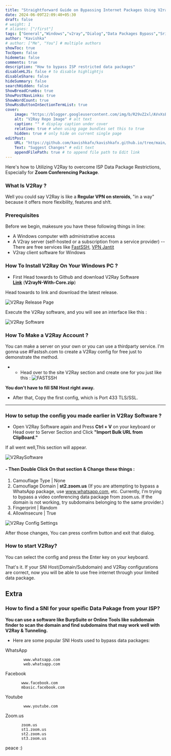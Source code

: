 ```yaml
---
title: "Straightforward Guide on Bypassing Internet Packages Using V2ray : No Nonsense Guide"
date: 2024-06-09T22:09:40+05:30
draft: false
# weight: 1
# aliases: ["/first"]
tags: ["General","Windows","v2ray","Dialog","Data Packages Bypass","Sri Lanka"]
author: "Kavishka"
# author: ["Me", "You"] # multiple authors
showToc: true
TocOpen: false
hidemeta: false
comments: true
description: "How to bypass ISP restricted data packages"
disableHLJS: false # to disable highlightjs
disableShare: false
hideSummary: false
searchHidden: false
ShowBreadCrumbs: true
ShowPostNavLinks: true
ShowWordCount: true
ShowRssButtonInSectionTermList: true
cover:
    image: "https://blogger.googleusercontent.com/img/b/R29vZ2xl/AVvXsEjJHOweFCz1CkHiT1H6oTqTTFduo7KQO9ynhiSqGKvfiMK0-5bqX_lIuivwjGkksQUi_QcGJv4kxtj01VaaXbqZPl4aQ3CQmtfHZws-VyBlwE4nvfh3s7zAelgvJEDGUqHlSPM5g1kHHeits9Qo9j61_qTuLDX1gPleFwP4dGyOoPvM46BqcAbgU4EmM9R6/s1200/v2ray-core.png" # image path/url
    alt: "V2Ray Repo Image" # alt text
    caption: "" # display caption under cover
    relative: true # when using page bundles set this to true
    hidden: true # only hide on current single page
editPost:
    URL: "https://github.com/kavishkafx/kavishkafx.github.io/tree/main/content"
    Text: "Suggest Changes" # edit text
    appendFilePath: true # to append file path to Edit link
---
```


Here's how to Utilizing V2Ray to overcome ISP Data Package Restrictions, Especially for **Zoom Conferencing Package**.

### What Is V2Ray ?

 Well you could say V2Ray is like a **Regular VPN on steroids**, "in a way" because it offers more flexibility, features and sh!t.

### Prerequisites
Before we begin, makesure you have these following things in line:

- A Windows computer with administrative access
- A V2ray server (self-hosted or a subscription from a service provider) -- There are free services like [FastSSH](https://www.fastssh.com), [VPN Jantit](https://www.vpnjantit.com)
- V2ray client software for Windows

### How To Install V2Ray On Your Windows PC ? 
* First Head towards to Github and download V2Ray Software     
**[Link](https://github.com/2dust/v2rayN)** (**V2rayN-With-Core.zip**)

Head towards to link and download the latest release.


![V2Ray Release Page](https://blogger.googleusercontent.com/img/b/R29vZ2xl/AVvXsEgWIlg5dZxl1unwwFjcyTly5Y0OJTSfEfeJWeKluHTYna4gXM9cnPykTmNsHu5KnhB8o7xm7nz1RaVuhbpTzG1uLDN8cLbWcgUrEbZOxpoYzFFM-Sm-uD1wHkgyapPSnUvoYtNxf2ZsnThJ-ThZ0JgMK4ELzm7hCytr7wTHnhko_O9R-mHj5tJBSe6AGA-W/s1280/V2Ray_2.png)


Execute the V2Ray software, and you will see an interface like this :


![V2Ray Software](https://blogger.googleusercontent.com/img/b/R29vZ2xl/AVvXsEih_CGLvS1oKYja8A8dI5wJd5lEvE_F9knSuY8retl3zShQvi5AQPaECR2EOgQLmMxm67cS3JEX-AHlK-Oe4_PCrA9nGEDQbipcNhQjPLlv43PjjYqcvlg5P_uOiXHY49TkKGfeusPNTWyByMKYH6jJwilr098dhYFpwX5q415Q0opc0s_2-s0BKE1_5xkC/s1070/Screenshot%20(53).png)

### How To Make a V2Ray Account ?

You can make a server on your own or you can use a thirdparty service. I'm gonna use #Fastssh.com to create a V2Ray config for free just to demonstrate the method.

- - Head over to the site V2Ray section and create one for you just like this :
![FASTSSH](https://blogger.googleusercontent.com/img/b/R29vZ2xl/AVvXsEhdutdRqpxcYDLoL5nj-nHASJH_3uvurS_CcUSP4CeJfsW4qHNirv282whg9bDVouHXWmsa8ohJVcNlwLsYfPvaQv1pd5rVSHZPOee2BRGkQ_FWazUKEsjVOKQz-i27Mp_2HJQ38cIvVfJzv6QjSF-ePZbDzErFU0Lj5mjJp-7owPX5DDJxqW5U7oIc2Khy/s1280/Screenshot%20(55).png)

**You don't have to fill SNI Host right away.**

- After that, Copy the first config, which is Port 433 TLS/SSL.
---
### How to setup the config you made earlier in V2Ray Software ?

- Open V2Ray Software again and Press **Ctrl + V** on your keyboard or Head over to Server Section and Click **"Import Bulk URL from ClipBoard."**

If all went well,This section will appear.

![V2RaySoftware](https://blogger.googleusercontent.com/img/b/R29vZ2xl/AVvXsEhQLbIIO20SltwdiDnT2oYqnoD7iGcmrYHtGrM9mX0NAILyY6YnpVkJq_1GThzUrb45aOED7N9D5xVisct6_S-nDe9sBN9Eve_kvzVNk27ot1B0py9-Iq3am5OHtB2oiQCba-jG0YJ9mXsl1mirAcqaKfkQ18zFiLq9Rf3XNdXfpn0VAkEQlHMImO96gAhF/s883/Screenshot%20(56).png)


#### - Then Double Click On that section & Change these things :

1. Camouflage Type     | None
2. Camouflage Domain   | **st2.zoom.us** (If you are attempting to bypass a WhatsApp package, use www.whatsapp.com, etc. Currently, I'm trying to bypass a video conferencing data package from zoom.us. If the domain is not working, try subdomains belonging to the same provider.)
3. Fingerprint         | Random
4. AllowInsecure       | True

![V2Ray Config Settings](https://blogger.googleusercontent.com/img/b/R29vZ2xl/AVvXsEi102X7v0o1CQNYFxTHwRX8_5NJjpsj7cHjS2DdZHOuerjPkN0oI_zShD5Vsib9Fnr8HyYfJ7mdSFBgtHWOB53_4Y7400NNmLDTeGdK_uuqUkq40-v-pCyiuvwr5R1SOhC-nNIB-Nk7SdhR5pZ934hsRAYb4pmdafxwZmoDbQ-byGYdx_E74mr7BvFv8t-Z/s1154/Screenshot%20(57).png)

After those changes, You can press confirm button and exit that dialog.

### How to start V2Ray?
You can select the config and press the Enter key on your keyboard.

That's it. If your SNI Host(Domain/Subdomain) and V2Ray configurations are correct, now you will be able to use free internet through your limited data package.


## Extra
### How to find a SNI for your speific Data Pakage from your ISP?
**You can use a software like BurpSuite or Online Tools like subdomain finder to scan the domain and find subdomains that may work well with V2Ray & Tunneling.**

*  Here are some popular SNI Hosts used to bypass data packages:

WhatsApp 

            www.whatsapp.com
            web.whatsapp.com

Facebook

           www.facebook.com
           mbasic.facebook.com

Youtube

            www.youtube.com

Zoom.us 

           zoom.us
           st1.zoom.us
           st2.zoom.us
           st3.zoom.us     


peace :)